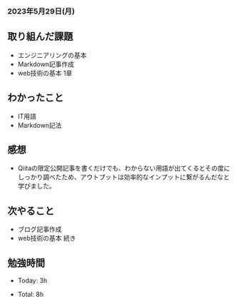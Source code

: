 ### 2023年5月29日(月)

## 取り組んだ課題

- エンジニアリングの基本
- Markdown記事作成
- web技術の基本 1章

## わかったこと

- IT用語
- Markdown記法

## 感想

- Qiitaの限定公開記事を書くだけでも、わからない用語が出てくるとその度にしっかり調べたため、アウトプットは効率的なインプットに繋がるんだなと学びました。

## 次やること
- ブログ記事作成
- web技術の基本 続き

## 勉強時間

- Today: 3h

- Total: 8h
